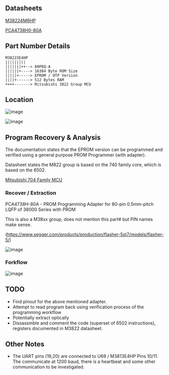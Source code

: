 
## Datasheets ##
[M38224M6HP](M3822.pdf)

[PCA4738H0-80A](PCA4738H.pdf)

## Part Number Details ##
```
M38223E4HP
|||||||||
|||||||++--> 80P6Q-A
||||||+----> 16384 Byte ROM Size 
|||||+-----> EPROM / OTP Version
||||+------> 512 Bytes RAM
++++-------> Mitsubishi 3822 Group MCU
```
## Location ##

![image](https://github.com/user-attachments/assets/a2e46dda-e8bc-42d8-bcc8-e8081ce7fbb1)

![image](https://github.com/user-attachments/assets/63b54d00-19b9-41cf-ab7a-5a5157431210)


## Program Recovery & Analysis

The documentation states that the  EPROM version can be programmed and verified using a general purpose PROM Programmer (with adapter).

Datasheet states the M822 group is based on the 740 family core,  which is based on the 6502.

[Mitsubishi 704 Family MCU](https://en.wikipedia.org/wiki/Mitsubishi_740)

### Recover / Extraction ###
PCA4738H-80A - PROM Programming Adapter for 80-pin 0.5mm-pitch LQFP of 38000 Series with PROM

This is also a M38xx group,  does not mention this part# but PIN names make sense.

(https://www.segger.com/products/production/flasher-5st7/models/flasher-5/)

![image](https://github.com/user-attachments/assets/db51f1a1-64f6-43c3-beae-86c8674d6033)

### Forkflow ###

![image](https://github.com/user-attachments/assets/fc6904b1-b986-44e2-942a-3a0fede0cd2a)

## TODO ##
* Find pinout for the above mentioned adapter.
* Attempt to read program back using verification process of the programming workflow
* Potentially extract optically 
* Dissassmble and comment the code (superset of 6502 instructions), registers documented in M3822 datasheet.

## Other Notes ##

* The UART pins (19,20)  are connected to U69 /  M3813E4HP   Pins 10/11.  The communicate at 1200 baud, there is a heartbeat and some other communication to be investigated.
